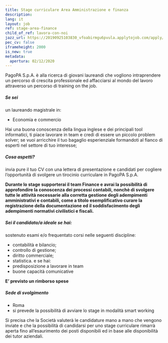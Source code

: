 ```yaml
---
title: Stage curriculare Area Amministrazione e finanza
description:
lang: it
layout: job
ref: stage-area-finance
child_of_ref: lavora-con-noi
jazz_url: https://20190925103830_vfoabirmgu6pvula.applytojob.com/apply/2l7GZShpCm/Stage-Curriculare-Area-Amministrazione-E-Finanza
pec_cv: false
iframeheight: 2000
is_new: true
metadata:
  apertura: 02/12/2020
---
```


PagoPA S.p.A. è alla ricerca di giovani laureandi che vogliono intraprendere un percorso di crescita professionale ed affacciarsi al mondo del lavoro attraverso un percorso di training on the job.

##### Se sei

un laureando magistrale in:

- Economia e commercio

Hai una buona conoscenza della lingua inglese e dei principali tool informatici, ti piace lavorare in team e credi di essere un piccolo problem solver; se vuoi arricchire il tuo bagaglio esperienziale formandoti al fianco di esperti nel settore di tuo interesse;

##### Cosa aspetti?

invia pure il tuo CV con una lettera di presentazione e candidati per cogliere l’opportunità di svolgere un tirocinio curriculare in PagoPA S.p.A.

**Durante lo stage supporterai il team Finance e avrai la possibilità di approfondire la conoscenza dei processi contabili, nonchè di svolgere tutte le attività necessarie alla corretta gestione degli adempimenti amministrativi e contabili, come a titolo esemplificativo curare la registrazione della documentazione ed il soddisfacimento degli adempimenti normativi civilistici e fiscali.**

##### Sei il candidato/a ideale se hai:

sostenuto esami e/o frequentato corsi nelle seguenti discipline:

- contabilità e bilancio;
- controllo di gestione;
- diritto commerciale;
- statistica.
  e se hai:
- predisposizione a lavorare in team
- buone capacità comunicative

**E’ previsto un rimborso spese**

##### Sede di svolgimento

- Roma
- si prevede la possibilità di avviare lo stage in modalità smart working

Si precisa che la Società valuterà le candidature mano a mano che vengono inviate e che la possibilità di candidarsi per uno stage curriculare rimarrà aperta fino all’esaurimento dei posti disponibili ed in base alle disponibilità dei tutor aziendali.

